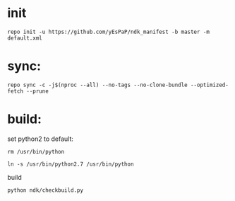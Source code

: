 # init
`repo init -u https://github.com/yEsPaP/ndk_manifest -b master -m default.xml`

# sync:
`repo sync -c -j$(nproc --all) --no-tags --no-clone-bundle --optimized-fetch --prune`

# build:
set python2 to default:

`rm /usr/bin/python`

`ln -s /usr/bin/python2.7 /usr/bin/python`

build

`python ndk/checkbuild.py`
